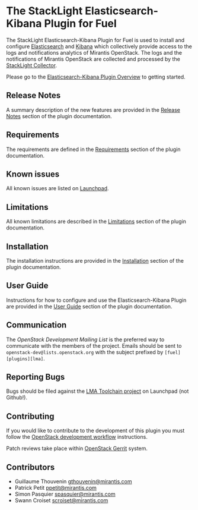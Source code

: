 The StackLight Elasticsearch-Kibana Plugin for Fuel
===================================================

The StackLight Elasticsearch-Kibana Plugin for Fuel is used
to install and configure [Elasticsearch](
https://www.elastic.co/products/elasticsearch) and
[Kibana](https://www.elastic.co/products/kibana) which collectively
provide access to the logs and notifications analytics of
Mirantis OpenStack. The logs and the notifications of Mirantis
OpenStack are collected and processed by the [StackLight Collector](
http://fuel-plugin-lma-collector.readthedocs.org/en/latest/index.html).

Please go to the [Elasticsearch-Kibana Plugin Overview](
http://fuel-plugin-elasticsearch-kibana.readthedocs.org/en/latest/overview.html#overview)
to getting started.

Release Notes
-------------

A summary description of the new features are provided in the
[Release Notes](
http://fuel-plugin-elasticsearch-kibana.readthedocs.org/en/latest/releases.html)
section of the plugin documentation.

Requirements
------------

The requirements are defined in the [Requirements](
http://fuel-plugin-elasticsearch-kibana.readthedocs.org/en/latest/overview.html#requirements)
section of the plugin documentation.

Known issues
------------

All known issues are listed on [Launchpad](
https://bugs.launchpad.net/lma-toolchain).

Limitations
-----------

All known limitations are described in the [Limitations](
http://fuel-plugin-elasticsearch-kibana.readthedocs.org/en/latest/overview.html#limitations)
section of the plugin documentation.

Installation
------------

The installation instructions are provided in the [Installation](
http://fuel-plugin-elasticsearch-kibana.readthedocs.org/en/latest/installation.html)
section of the plugin documentation.

User Guide
----------

Instructions for how to configure and use the Elasticsearch-Kibana Plugin
are provided in the [User Guide](
http://fuel-plugin-elasticsearch-kibana.readthedocs.org/en/latest/user.html)
section of the plugin documentation.

Communication
-------------

The *OpenStack Development Mailing List* is the preferred way to communicate
with the members of the project.
Emails should be sent to `openstack-dev@lists.openstack.org` with the subject
prefixed by `[fuel][plugins][lma]`.

Reporting Bugs
--------------

Bugs should be filed against the [LMA Toolchain project](
https://launchpad.net/lma-toolchain) on Launchpad (not Github!).

Contributing
------------

If you would like to contribute to the development of this plugin you must
follow the [OpenStack development workflow](
http://docs.openstack.org/infra/manual/developers.html#development-workflow)
instructions.

Patch reviews take place within [OpenStack Gerrit](
https://review.openstack.org/#/q/status:open+project:openstack/fuel-plugin-elasticsearch-kibana,n,z)
system.

Contributors
------------

* Guillaume Thouvenin <gthouvenin@mirantis.com>
* Patrick Petit <ppetit@mirantis.com>
* Simon Pasquier <spasquier@mirantis.com>
* Swann Croiset <scroiset@mirantis.com>
